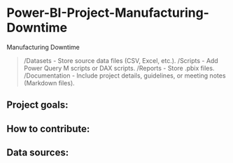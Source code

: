 # Power-BI-Project-Manufacturing-Downtime
Manufacturing Downtime

> /Datasets - Store source data files (CSV, Excel, etc.).
/Scripts - Add Power Query M scripts or DAX scripts.
/Reports - Store .pbix files.
/Documentation - Include project details, guidelines, or meeting notes (Markdown files).
> 
## Project goals:

## How to contribute:

## Data sources:
